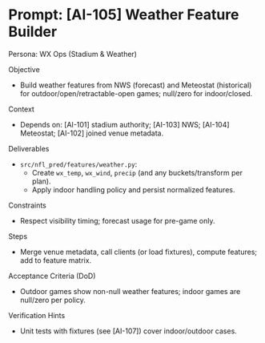 # Prompt: [AI-105] Weather Feature Builder

Persona: WX Ops (Stadium & Weather)

Objective
- Build weather features from NWS (forecast) and Meteostat (historical) for outdoor/open/retractable-open games; null/zero for indoor/closed.

Context
- Depends on: [AI-101] stadium authority; [AI-103] NWS; [AI-104] Meteostat; [AI-102] joined venue metadata.

Deliverables
- `src/nfl_pred/features/weather.py`:
  - Create `wx_temp`, `wx_wind`, `precip` (and any buckets/transform per plan).
  - Apply indoor handling policy and persist normalized features.

Constraints
- Respect visibility timing; forecast usage for pre-game only.

Steps
- Merge venue metadata, call clients (or load fixtures), compute features; add to feature matrix.

Acceptance Criteria (DoD)
- Outdoor games show non-null weather features; indoor games are null/zero per policy.

Verification Hints
- Unit tests with fixtures (see [AI-107]) cover indoor/outdoor cases.


